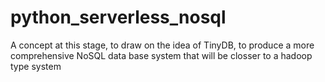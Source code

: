 # python_serverless_nosql
A concept at this stage, to draw on the idea of TinyDB, to produce a more comprehensive NoSQL data base system that will be closser to a hadoop type system
